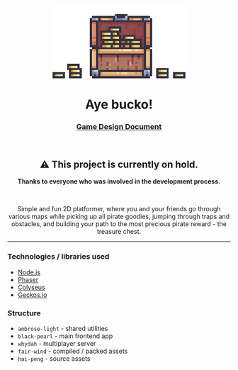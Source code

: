 <p align="center">
    <img src=".github/logo.png" width="300" alt="Aye bucko!" style="image-rendering: pixelated;"/>
</p>
<h1 align="center">Aye bucko!</h1>

<h3 align="center">
  <a href="GDD.md">Game Design Document</a>
</h3>

<br/>
<h2 align="center">⚠️ This project is currently on hold.</h2>
<p align="center"><b>Thanks to everyone who was involved in the development process.</b></p>
<br/>

<p align="center">
Simple and fun 2D platformer, where you and your friends go through various maps while picking up all pirate goodies, jumping through traps and obstacles, and building your path to the most precious pirate reward - the treasure chest.
</p>

---

### Technologies / libraries used

- [Node.js](https://nodejs.org/en/)
- [Phaser](https://phaser.io/)
- [Colyseus](https://www.colyseus.io/)
- [Geckos.io](https://geckosio.github.io/)

### Structure

- `ambrose-light` - shared utilities
- `black-pearl` - main frontend app
- `whydah` - multiplayer server
- `fair-wind` - compiled / packed assets
- `hai-peng` - source assets